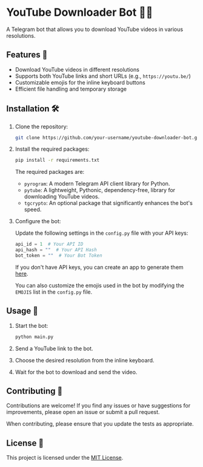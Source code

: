 # YouTube Downloader Bot 🎥✨

A Telegram bot that allows you to download YouTube videos in various resolutions.

## Features 🌟

- Download YouTube videos in different resolutions
- Supports both YouTube links and short URLs (e.g., `https://youtu.be/`)
- Customizable emojis for the inline keyboard buttons
- Efficient file handling and temporary storage

## Installation 🛠️

1. Clone the repository:

   ```bash
   git clone https://github.com/your-username/youtube-downloader-bot.git
   ```

2. Install the required packages:

   ```bash
   pip install -r requirements.txt
   ```

   The required packages are:
   - `pyrogram`: A modern Telegram API client library for Python.
   - `pytube`: A lightweight, Pythonic, dependency-free, library for downloading YouTube videos.
   - `tgcrypto`: An optional package that significantly enhances the bot's speed.

3. Configure the bot:

   Update the following settings in the `config.py` file with your API keys:

   ```python
   api_id = 1  # Your API ID
   api_hash = ""  # Your API Hash
   bot_token = ""  # Your Bot Token
   ```

   If you don't have API keys, you can create an app to generate them [here](https://my.telegram.org/apps).

   You can also customize the emojis used in the bot by modifying the `EMOJIS` list in the `config.py` file.

## Usage 🚀

1. Start the bot:

   ```bash
   python main.py
   ```

2. Send a YouTube link to the bot.
3. Choose the desired resolution from the inline keyboard.
4. Wait for the bot to download and send the video.

## Contributing 🤝

Contributions are welcome! If you find any issues or have suggestions for improvements, please open an issue or submit a pull request.

When contributing, please ensure that you update the tests as appropriate.

## License 📄

This project is licensed under the [MIT License](https://choosealicense.com/licenses/mit/).

